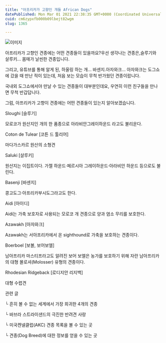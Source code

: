 ```yaml
---
title: "아프리카가 고향인 개들 African Dogs"
datePublished: Mon Mar 01 2021 22:38:35 GMT+0000 (Coordinated Universal Time)
cuid: cm6zypxfb000b09lbejt82wgm
slug: 1365

---
```



![이미지](https://cdn.hashnode.com/res/hashnode/image/upload/v1739246935457/f1b61d0b-51a9-4354-bfe0-c6239f69c580.png)

아프리카가 고향인 견종에는 어떤 견종들이 있을까요?우선 생각나는 견종은,슬루기와 살루키… 몸매가 날씬한 견종입니다.

그리고, 유튜브를 통해 알게 된, 하울링 하는 개… 바센지.아자와크… 아자와크는 도그쇼에 갔을 때 만난 적이 있는데, 처음 보는 모습이 무척 반가웠던 견종이랍니다.

국내외 도그쇼에서야 만날 수 있는 견종들이 대부분인데요, 우연히 이런 친구들을 만나면 무척 반갑답니다.

그럼, 아프리카가 고향이 견종에는 어떤 견종들이 있는지 알아보겠습니다.

Sloughi [슬루기]

모로코가 원산지인 개의 한 품종으로 아라비안그레이하운드 라고도 불리운다.

Coton de Tulear [코튼 드 툴리어]

마다가스카르 원산의 소형견

Saluki [살루키]

원산지는 이집트이다. 가젤 하운드·페르시아 그레이하운드·아라비안 하운드 등으로도 불린다.

Basenji [바센지]

콩고도그·아프리카부시도그라고도 한다.

Aidi [아이디]

Aidi는 가축 보호자로 사용되는 모로코 개 견종으로 양과 염소 무리를 보호한다.

Azawakh [아자와크]

Azawakh는 서아프리카에서 온 sighthound로 가축을 보호하는 견종이다.

Boerboel [보볼, 보어보엘]

남아프리카 마스티프라고도 알려진 보어 보엘은 농가를 보호하기 위해 자란 남아프리카의 대형 몰로셔(Molosser) 유형의 견종이다.

Rhodesian Ridgeback [로디지안 리지백]

대형 수렵견

관련 글

└ 흔히 볼 수 없는 세계에서 가장 희귀한 4개의 견종

└ 바브라 스트라이샌드의 극진한 반려견 사랑

└ 미국켄넬클럽(AKC) 견종 목록을 볼 수 있는 곳

└ 견종(Dog Breed)에 대한 정보를 얻을 수 있는 곳